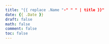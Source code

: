 ```yaml
---
title: "{{ replace .Name "-" " " | title }}"
date: {{ .Date }}
draft: false
math: false
comment: false
toc: false
---
```


